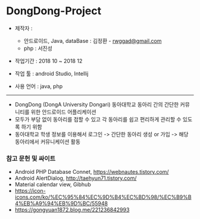 # DongDong-Project
   - 제작자 :
      - 안드로이드, Java, dataBase : 김정환 - rwggad@gmail.com  
      - php : 서진성
      
   - 작업기간 : 2018 10 ~ 2018 12
   - 작업 툴 : android Studio, Intellij
   - 사용 언어 : java, php
   
   ***
   - DongDong (DongA University Dongari) 동아대학교 동아리 간의 간단한 커뮤니티를 위한 안드로이드 어플리케이션
   - 모두가 부담 없이 동아리를 접할 수 있고 각 동아리를 쉽고 편리하게 관리할 수 있도록 하기 위함
   - 동아대학교 학생 정보를 이용해서 로그인 -> 간단한 동아리 생성 or 가입 -> 해당 동아리에서 커뮤니케이션 활동
   
### 참고 문헌 및 싸이트
   - Android PHP Database Connet, https://webnautes.tistory.com/
   - Android AlertDialog, http://taehyun71.tistory.com/
   - Material calendar view, Gibhub
   - https://icon-icons.com/ko/%EC%95%84%EC%9D%B4%EC%BD%98/%EC%B9%B4%EB%A9%94%EB%9D%BC/55948
   - https://gongyuan1872.blog.me/221236842993
   

